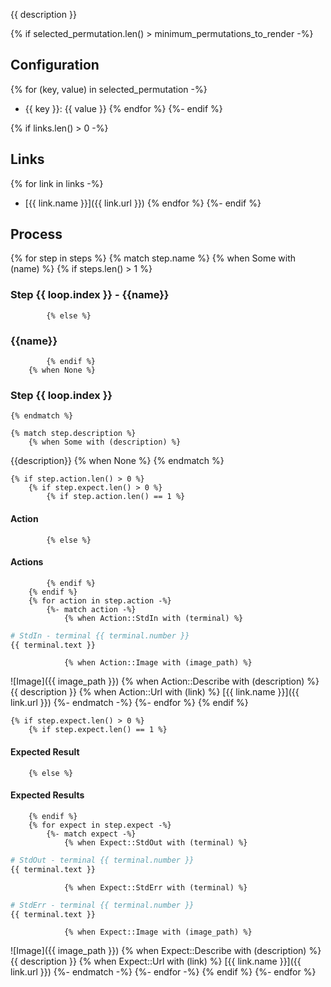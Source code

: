 {{ description }}

{% if selected_permutation.len() > minimum_permutations_to_render -%}
## Configuration

{% for (key, value) in selected_permutation -%}
* {{ key }}: {{ value }}
{% endfor %}
{%- endif %}

{% if links.len() > 0 -%}
## Links

{% for link in links -%}
* [{{ link.name }}]({{ link.url }})
{% endfor %}
{%- endif %}

## Process
{% for step in steps %}
    {% match step.name %}
        {% when Some with (name) %}
            {% if steps.len() > 1 %}
### Step {{ loop.index }} - {{name}}
            {% else %}
### {{name}}
            {% endif %}
        {% when None %}
### Step {{ loop.index }}
    {% endmatch %}

    {% match step.description %}
        {% when Some with (description) %}
{{description}}
        {% when None %}
    {% endmatch %}

    {% if step.action.len() > 0 %}
        {% if step.expect.len() > 0 %}
            {% if step.action.len() == 1 %}
#### Action
            {% else %}
#### Actions
            {% endif %}
        {% endif %}
        {% for action in step.action -%}
            {%- match action -%}
                {% when Action::StdIn with (terminal) %}
```bash
# StdIn - terminal {{ terminal.number }}
{{ terminal.text }}
```
                {% when Action::Image with (image_path) %}
![Image]({{ image_path }})
                {% when Action::Describe with (description) %}
{{ description }}
                {% when Action::Url with (link) %}
[{{ link.name }}]({{ link.url }})
            {%- endmatch -%}
        {%- endfor %}
    {% endif %}

    {% if step.expect.len() > 0 %}
        {% if step.expect.len() == 1 %}
#### Expected Result
        {% else %}
#### Expected Results
        {% endif %}
        {% for expect in step.expect -%}
            {%- match expect -%}
                {% when Expect::StdOut with (terminal) %}
```bash
# StdOut - terminal {{ terminal.number }}
{{ terminal.text }}
```
                {% when Expect::StdErr with (terminal) %}
```bash
# StdErr - terminal {{ terminal.number }}
{{ terminal.text }}
```
                {% when Expect::Image with (image_path) %}
![Image]({{ image_path }})
                {% when Expect::Describe with (description) %}
{{ description }}
                {% when Expect::Url with (link) %}
[{{ link.name }}]({{ link.url }})
            {%- endmatch -%}
        {%- endfor -%}
    {% endif %}
{%- endfor %}
